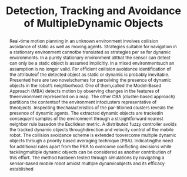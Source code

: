---
layout: project-page-new
title: "Detection, Tracking and Avoidance of MultipleDynamic Objects"
authors:
  - name: K. Madhava Krishna
    sup: #
  - name: PREM K. KALRA
    sup: #
affiliations:
  - name: IIIT Hyderabad, India
    link: https://robotics.iiit.ac.in
    sup: #
permalink: /publications/2002/Krishna_Detection/
abstract: "Real-time motion planning in an unknown environment involves collision avoidance of static as well as moving agents. Strategies suitable for navigation in a stationary environment cannotbe translated as strategies per se for dynamic environments. In a purely stationary environment allthat the sensor can detect can only be a static object is assumed implicitly. In a mixed environmentsuch an assumption is no longer valid. For efﬁcient collision avoidance identiﬁcation of the attributeof the detected object as static or dynamic is probably inevitable. Presented here are two novelschemes for perceiving the presence of dynamic objects in the robot’s neighborhood. One of them,called the Model-Based Approach (MBA) detects motion by observing changes in the features of theenvironment represented on a map. The other CBA (cluster-based approach) partitions the contentsof the environment intoclusters representative of theobjects. Inspecting thecharacteristics of the par-titioned clusters reveals the presence of dynamic agents. The extracted dynamic objects are trackedin consequent samples of the environment through a straightforward nearest neighbor rule basedon the Euclidean metric. A distributed fuzzy controller avoids the tracked dynamic objects throughdirection and velocity control of the mobile robot. The collision avoidance scheme is extended toovercome multiple dynamic objects through a priority based averaging technique (PBA). Indicatingthe need for additional rules apart from the PBA to overcome conﬂicting decisions while tacklingmultiple dynamic objects can be considered as another contribution of this effort. The method hasbeen tested through simulations by navigating a sensor-based mobile robot amidst multiple dynamicobjects and its efﬁcacy established"
paper: https://www.academia.edu/69480606/Detection_tracking_and_avoidance_of_multiple_dynamic_objects
# iframe: https://www.youtube.com/embed/jhjskX4FQwA

---